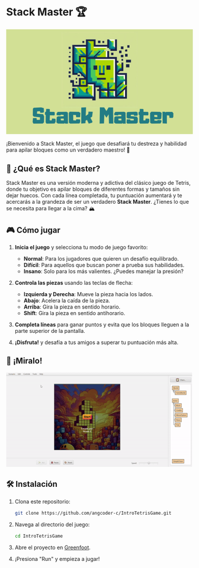 # Stack Master 🏆

![Stack Master Logo](https://github.com/angcoder-c/IntroTetrisGame/blob/prototype/branding/logov2.png)

¡Bienvenido a Stack Master, el juego que desafiará tu destreza y habilidad para apilar bloques como un verdadero maestro! 🚀

## 🌟 ¿Qué es Stack Master?

Stack Master es una versión moderna y adictiva del clásico juego de Tetris, donde tu objetivo es apilar bloques de diferentes formas y tamaños sin dejar huecos. Con cada línea completada, tu puntuación aumentará y te acercarás a la grandeza de ser un verdadero **Stack Master**. ¿Tienes lo que se necesita para llegar a la cima? 🏔️

## 🎮 Cómo jugar

1. **Inicia el juego** y selecciona tu modo de juego favorito:
   - **Normal**: Para los jugadores que quieren un desafío equilibrado.
   - **Difícil**: Para aquellos que buscan poner a prueba sus habilidades.
   - **Insano**: Solo para los más valientes. ¿Puedes manejar la presión?

2. **Controla las piezas** usando las teclas de flecha:
   - **Izquierda y Derecha**: Mueve la pieza hacia los lados.
   - **Abajo**: Acelera la caída de la pieza.
   - **Arriba**: Gira la pieza en sentido horario.
   - **Shift**: Gira la pieza en sentido antihorario.

3. **Completa líneas** para ganar puntos y evita que los bloques lleguen a la parte superior de la pantalla.

4. **¡Disfruta!** y desafía a tus amigos a superar tu puntuación más alta.

## 📸 ¡Miralo!

![Gameplay GIF](https://github.com/angcoder-c/IntroTetrisGame/blob/main/branding/StackMater.gif)

## 🛠️ Instalación

1. Clona este repositorio:
   ```bash
   git clone https://github.com/angcoder-c/IntroTetrisGame.git
   ```
2. Navega al directorio del juego:
   ```bash
   cd IntroTetrisGame
   ```
3. Abre el proyecto en [Greenfoot](https://www.greenfoot.org/download).

4. ¡Presiona "Run" y empieza a jugar!
